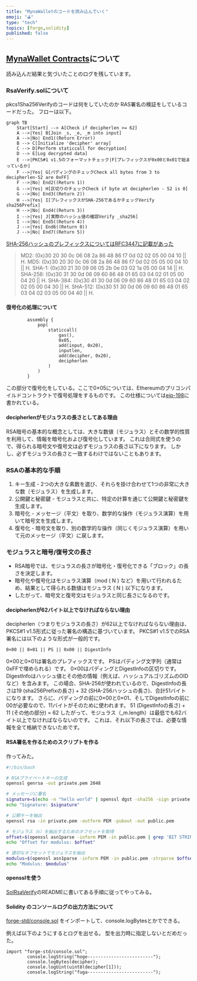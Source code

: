 ```yaml
---
title: "MynaWalletのコードを読み込んでいく"
emoji: "⛳"
type: "tech"
topics: [forge,solidity]
published: false
---
```


## [MynaWallet Contracts](https://github.com/MynaWallet/contracts)について

読み込んだ結果と気づいたことのログを残しています。

### RsaVerify.solについて

pkcs1Sha256Verifyのコードは何をしていたのか
RAS署名の検証をしているコードだった。
フローは以下。

```mermaid
graph TB
    Start[Start] --> A[Check if decipherlen >= 62]
    A -->|Yes| B[Join _s, _e, _m into input]
    A -->|No| End1((Return Error))
    B --> C[Initialize 'decipher' array]
    C --> D[Perform staticcall for decryption]
    D --> E[Log decrypted data]
    E -->|PKCS#1 v1.5のフォーマットチェック|F[プレフィックスが0x00と0x01で始まっているか]
    F -->|Yes| G[パディングのチェックCheck all bytes from 3 to decipherlen-52 are 0xFF]
    F -->|No| End2((Return 1))
    G -->|Yes| H[区切りのチェックCheck if byte at decipherlen - 52 is 0]
    G -->|No| End3((Return 2))
    H -->|Yes| I[プレフィックスがSHA-256であるかチェックVerify sha256Prefix]
    H -->|No| End4((Return 3))
    I -->|Yes| J[実際のハッシュ値の確認Verify _sha256]
    I -->|No| End5((Return 4))
    J -->|Yes| End6((Return 0))
    J -->|No| End7((Return 5))
```

[SHA-256ハッシュのプレフィックスについてはRFC3447に記載があった](https://www.rfc-editor.org/rfc/rfc3447#page-43)

>MD2:     (0x)30 20 30 0c 06 08 2a 86 48 86 f7 0d 02 02 05 00 04
                   10 || H.
      MD5:     (0x)30 20 30 0c 06 08 2a 86 48 86 f7 0d 02 05 05 00 04
                   10 || H.
      SHA-1:   (0x)30 21 30 09 06 05 2b 0e 03 02 1a 05 00 04 14 || H.
      SHA-256: (0x)30 31 30 0d 06 09 60 86 48 01 65 03 04 02 01 05 00
                   04 20 || H.
      SHA-384: (0x)30 41 30 0d 06 09 60 86 48 01 65 03 04 02 02 05 00
                   04 30 || H.
      SHA-512: (0x)30 51 30 0d 06 09 60 86 48 01 65 03 04 02 03 05 00
                      04 40 || H.

#### 復号化の処理について

```RsaVerify.sol
        assembly {
            pop(
                staticcall(
                    gas(),
                    0x05,
                    add(input, 0x20),
                    inputlen,
                    add(decipher, 0x20),
                    decipherlen
                )
            )
        }
```

この部分で復号化をしている。ここで0×05については、Ethereumのプリコンパイルドコントラクトで復号処理をするものです。
この仕様については[eip-198](https://eips.ethereum.org/EIPS/eip-198)に書かれている。

#### decipherlenがモジュラスの長さとしてある理由

RSA暗号の基本的な概念としては、大きな数値（モジュラス）とその数学的性質を利用して、情報を暗号化および復号化しています。
これは合同式を使うので、得られる暗号文や復号文は必ずモジュラスの長さ以下になります。
しかし、必ずモジュラスの長さと一致するわけではないこともあります。

### RSAの基本的な手順

1. キー生成 - 2つの大きな素数を選び、それらを掛け合わせて1つの非常に大きな数（モジュラス）を生成します。
2. 公開鍵と秘密鍵 - モジュラスと共に、特定の計算を通じて公開鍵と秘密鍵を生成します。
3. 暗号化 - メッセージ（平文）を取り、数学的な操作（モジュラス演算）を用いて暗号文を生成します。
4. 復号化 - 暗号文を取り、別の数学的な操作（同じくモジュラス演算）を用いて元のメッセージ（平文）に戻します。

### モジュラスと暗号/復号文の長さ

- RSA暗号では、モジュラスの長さが暗号化・復号化できる「ブロック」の長さを決定します。
- 暗号化や復号化はモジュラス演算（mod \( N \) など）を用いて行われるため、結果として得られる数値はモジュラス \( N \) 以下になります。
- したがって、暗号文と復号文はモジュラスと同じ長さになるのです。

#### decipherlenが62バイト以上でなければならない理由

decipherlen（つまりモジュラスの長さ）が62以上でなければならない理由は、PKCS#1 v1.5形式に従った署名の構造に基づいています。
PKCS#1 v1.5でのRSA署名には以下のような形式が一般的です。

```format
0×00 || 0×01 || PS || 0x00 || DigestInfo
```

0×00と0×01は署名のプレフィックスです。
PSはパディング文字列（通常は0xFFで埋められる）です。
0×00はパディングとDigestInfoの区切りです。
DigestInfoはハッシュ値とその他の情報（例えば、ハッシュアルゴリズムのOIDなど）を含みます。
この場合、SHA-256が使われているので、DigestInfoの長さは19 (sha256Prefixの長さ) + 32 (SHA-256ハッシュの長さ)、合計51バイトになります。
さらに、パディングの前に0×00と0×01、そしてDigestInfoの前に00が必要なので、11バイトがそのために使われます。
51 (DigestInfoの長さ) + 11 (その他の部分) = 62
したがって、モジュラス（_m.length）は最低でも62バイト以上でなければならないのです。
これは、それ以下の長さでは、必要な情報を全て格納できないためです。

#### RSA署名を作るためのスクリプトを作る

作ってみた。

```rsa-generator.sh
#!/bin/bash

# RSAプライベートキーの生成
openssl genrsa -out private.pem 2048

# メッセージに署名
signature=$(echo -n "hello world" | openssl dgst -sha256 -sign private.pem | xxd -p | tr -d \\n)
echo "Signature: $signature"

# 公開キーを抽出
openssl rsa -in private.pem -outform PEM -pubout -out public.pem

# モジュラス（n）を抽出するためのオフセットを取得
offset=$(openssl asn1parse -inform PEM -in public.pem | grep 'BIT STRING' | head -2 | tail -1 | awk '{print $1}' | cut -d: -f1)
echo "Offset for modulus: $offset"

# 適切なオフセットでモジュラスを抽出
modulus=$(openssl asn1parse -inform PEM -in public.pem -strparse $offset | grep 'prim: INTEGER' |  awk '{print $7}' | cut -d: -f2)
echo "Modulus: $modulus"

```

#### opensslを使う

[SolRsaVerify](https://github.com/adria0/SolRsaVerify)のREADMEに書いてある手順に従ってやってみる。

#### Solidity のコンソールログの出力方法について

[forge-std/console.sol](https://github.com/foundry-rs/forge-std/blob/master/src/console.sol) をインポートして、console.logBytesとかでできる。

例えば以下のようにするとログを出せる。
型を出力時に指定しないとだめだった。

```RsaVerify.sol
import "forge-std/console.sol";
        console.logString("hoge-------------------------");
        console.logBytes(decipher);
        console.logUint(uint8(decipher[1]));
        console.logString("fuga-------------------------");
```
